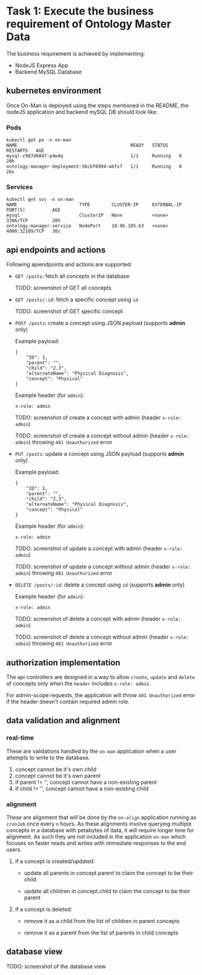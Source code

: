 # Task 1: Execute the business requirement of Ontology Master Data

The business requirement is achieved by implementing:
- NodeJS Express App
- Backend MySQL Database

## kubernetes environment

Once On-Man is deployed using the steps mentioned in the README, the nodeJS application and backend mySQL DB should look like:

### Pods

```
kubectl get po -n on-man
NAME                                          READY   STATUS    RESTARTS   AGE
mysql-c987d68d7-p4w4q                         1/1     Running   0          20h
ontology-manager-deployment-56cbf6994-wbfx7   1/1     Running   0          26s
```

### Services

```
kubectl get svc -n on-man
NAME                       TYPE        CLUSTER-IP     EXTERNAL-IP   PORT(S)          AGE
mysql                      ClusterIP   None           <none>        3306/TCP         20h
ontology-manager-service   NodePort    10.96.185.63   <none>        4000:32109/TCP   30s
```

## api endpoints and actions

Following apiendpoints and actions are supported:
- `GET /posts`: fetch all concepts in the database

    TODO: screenshot of GET all concepts

- `GET /posts/:id`: fetch a specific concept using `id`

    TODO: screenshot of GET specific concept

- `POST /posts`: create a concept using JSON payload (supports **admin** only)
    
    Example payload:
    ```
    {
        "ID": 1,
        "parent": "",
        "child": "2,3",
        "alternateName": "Physical Diagnosis",
        "concept": "Physical"
    }
    ```
    Example header (for `admin`):
    ```
    x-role: admin
    ```

    TODO: screenshot of create a concept with admin (header `x-role: admin`)

    TODO: screenshot of create a concept without admin (header `x-role: admin`) throwing `401 Unauthorized` error

- `PUT /posts`: update a concept using JSON payload (supports **admin** only)
    
    Example payload:
    ```
    {
        "ID": 1,
        "parent": "",
        "child": "2,3",
        "alternateName": "Physical Diagnosis",
        "concept": "Physical"
    }
    ```
    Example header (for `admin`):
    ```
    x-role: admin
    ```

    TODO: screenshot of update a concept with admin (header `x-role: admin`)

    TODO: screenshot of update a concept without admin (header `x-role: admin`) throwing `401 Unauthorized` error


- `DELETE /posts/:id`: delete a concept using `id` (supports **admin** only)

    Example header (for `admin`):
    ```
    x-role: admin
    ```

    TODO: screenshot of delete a concept with admin (header `x-role: admin`)

    TODO: screenshot of delete a concept without admin (header `x-role: admin`) throwing `401 Unauthorized` error

## authorization implementation 

The api controllers are designed in a way to allow `create`, `update` and `delete` of concepts only when the `header` includes `x-role: admin`.

For admin-scope requests, the application will throw `401 Unauthorized` error if the header doesn't contain required admin role.

## data validation and alignment
### real-time 
These are validations handled by the `on-man` application when a user attempts to write to the database.

1. concept cannot be it's own child
2. concept cannot be it's own parent
3. if parent != '', concept cannot have a non-existing parent
4. if child != '', concept cannot have a non-existing child

### alignment
These are alignment that will be done by the `on-align` application running as `cronJob` once every `n` hours. As these alignments involve querying multiple concepts in a database with petabytes of data, it will require longer time for alignment. As such they are not included in the application `on-man` which focuses on faster reads and writes with immediate responses to the end users.

1. if a concept is created/updated: 

    - update all parents in concept.parent to claim the concept to be their child

    - update all children in concept.child to claim the concept to be their parent

2. if a concept is deleted:

    - remove it as a child from the list of children in parent concepts

    - remove it as a parent from the list of parents in child concepts


## database view

TODO: screenshot of the database view